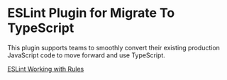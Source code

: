 # ESLint Plugin for Migrate To TypeScript

This plugin supports teams to smoothly convert their existing production JavaScript code to move forward and use TypeScript.

[ESLint Working with Rules](https://github.com/uniqorg/eslint-plugin-migrate-to-typescript)
